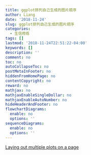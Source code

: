 ```yaml
---
title: ggplot排列自己生成的图片顺序
author: Liang
date: '2018-11-24'
slug: ggplot排列自己生成的图片顺序
categories:
  - 生信修炼
tags: []
lastmod: '2018-11-24T22:51:22-04:00'
keywords: []
description: ''
comment: no
toc: no
autoCollapseToc: no
postMetaInFooter: no
hiddenFromHomePage: no
contentCopyright: no
reward: no
mathjax: no
mathjaxEnableSingleDollar: no
mathjaxEnableAutoNumber: no
hideHeaderAndFooter: no
flowchartDiagrams:
  enable: no
  options: ''
sequenceDiagrams:
  enable: no
  options: ''
---
```

[Laying out multiple plots on a page](https://cran.r-project.org/web/packages/egg/vignettes/Ecosystem.html)
